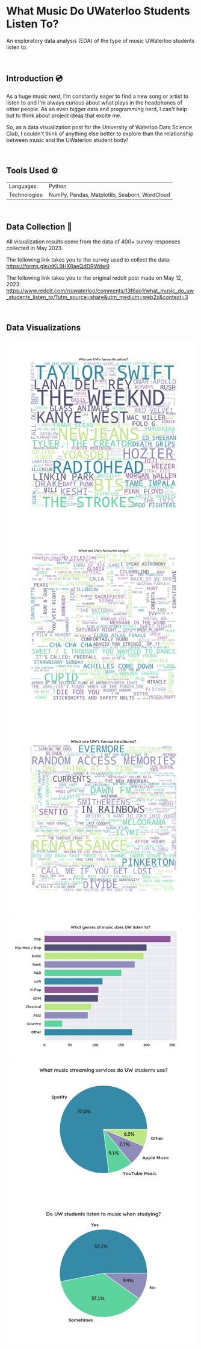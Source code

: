 # What Music Do UWaterloo Students Listen To?

An exploratory data analysis (EDA) of the type of music UWaterloo students listen to.

<br>

## Introduction :cd:

As a huge music nerd, I'm constantly eager to find a new song or artist to listen to and I'm always curious about what plays in the headphones of other people. As an even bigger data and programming nerd, I can't help but to think about project ideas that excite me.

So, as a data visualization post for the University of Waterloo Data Science Club, I couldn't think of anything else better to explore than the relationship between music and the UWaterloo student body!

<br>

## Tools Used :gear:

<table>
    <tr>
        <td> Languages: </td>
        <td> Python </td>
    </tr>
    <tr>
        <td> Technologies: </td>
        <td> NumPy, Pandas, Matplotlib, Seaborn, WordCloud</td>
    </tr>
</table>
<br>

## Data Collection :file_folder:

All visualization results come from the data of 400+ survey responses collected in May 2023.

The following link takes you to the survey used to collect the data:
https://forms.gle/dKL9HX8aeQdDRWdw9

The following link takes you to the original reddit post made on May 12, 2023:
https://www.reddit.com/r/uwaterloo/comments/13f6ao1/what_music_do_uw_students_listen_to/?utm_source=share&utm_medium=web2x&context=3

<br>

## Data Visualizations
![alt text](./visualizations/fav_artists.png)
![alt text](./visualizations/fav_songs.png)
![alt text](./visualizations/fav_albums.png)
![alt text](./visualizations/genres.png)
![alt text](./visualizations/streaming_services.png)
![alt text](./visualizations/music_studying_pie.png)
